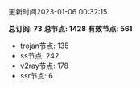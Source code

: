更新时间2023-01-06 00:32:15

**总订阅: 73**
**总节点: 1428**
**有效节点: 561**
- trojan节点: 135
- ss节点: 242
- v2ray节点: 178
- ssr节点: 6
